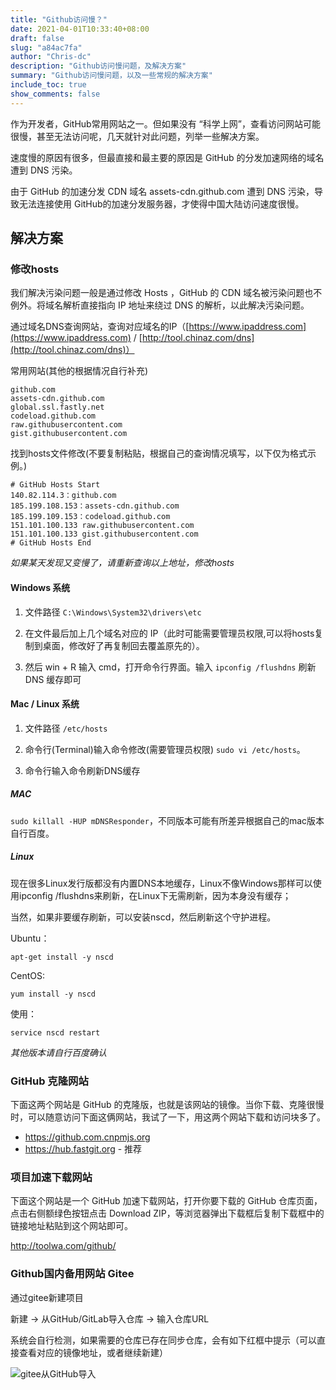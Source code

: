 ```yaml
---
title: "Github访问慢？"
date: 2021-04-01T10:33:40+08:00
draft: false
slug: "a84ac7fa"
author: "Chris-dc"
description: "Github访问慢问题，及解决方案"
summary: "Github访问慢问题，以及一些常规的解决方案"
include_toc: true
show_comments: false
---
```




作为开发者，GitHub常用网站之一。但如果没有 “科学上网”，查看访问网站可能很慢，甚至无法访问呢，几天就针对此问题，列举一些解决方案。



速度慢的原因有很多，但最直接和最主要的原因是 GitHub 的分发加速网络的域名遭到 DNS 污染。

由于 GitHub 的加速分发 CDN 域名 assets-cdn.github.com 遭到 DNS 污染，导致无法连接使用 GitHub的加速分发服务器，才使得中国大陆访问速度很慢。



## 解决方案

### 修改hosts

我们解决污染问题一般是通过修改 Hosts ，GitHub 的 CDN 域名被污染问题也不例外。将域名解析直接指向 IP 地址来绕过 DNS 的解析，以此解决污染问题。



通过域名DNS查询网站，查询对应域名的IP（[https://www.ipaddress.com](https://www.ipaddress.com) / [http://tool.chinaz.com/dns](http://tool.chinaz.com/dns)）

常用网站(其他的根据情况自行补充)

```
github.com
assets-cdn.github.com
global.ssl.fastly.net
codeload.github.com
raw.githubusercontent.com
gist.githubusercontent.com
```

找到hosts文件修改(不要复制粘贴，根据自己的查询情况填写，以下仅为格式示例。)

```
# GitHub Hosts Start
140.82.114.3：github.com
185.199.108.153：assets-cdn.github.com
185.199.109.153：codeload.github.com
151.101.100.133 raw.githubusercontent.com
151.101.100.133 gist.githubusercontent.com
# GitHub Hosts End
```

*如果某天发现又变慢了，请重新查询以上地址，修改hosts*

#### Windows 系统

1. 文件路径 `C:\Windows\System32\drivers\etc`

2. 在文件最后加上几个域名对应的 IP（此时可能需要管理员权限,可以将hosts复制到桌面，修改好了再复制回去覆盖原先的）。

3. 然后 win + R 输入 cmd，打开命令行界面。输入 `ipconfig /flushdns` 刷新 DNS 缓存即可

#### Mac / Linux 系统

1. 文件路径 `/etc/hosts`

2. 命令行(Terminal)输入命令修改(需要管理员权限) `sudo vi /etc/hosts`。
3. 命令行输入命令刷新DNS缓存

##### MAC

`sudo killall -HUP mDNSResponder`，不同版本可能有所差异根据自己的mac版本自行百度。

##### Linux

现在很多Linux发行版都没有内置DNS本地缓存，Linux不像Windows那样可以使用ipconfig /flushdns来刷新，在Linux下无需刷新，因为本身没有缓存；

当然，如果非要缓存刷新，可以安装nscd，然后刷新这个守护进程。

Ubuntu：

`apt-get install -y nscd`

CentOS:

`yum install -y nscd`

使用：

`service nscd restart`

*其他版本请自行百度确认*



### GitHub 克隆网站

下面这两个网站是 GitHub 的克隆版，也就是该网站的镜像。当你下载、克隆很慢时，可以随意访问下面这俩网站，我试了一下，用这两个网站下载和访问块多了。

- https://github.com.cnpmjs.org
- https://hub.fastgit.org - 推荐



### 项目加速下载网站

下面这个网站是一个 GitHub 加速下载网站，打开你要下载的 GitHub 仓库页面，点击右侧额绿色按钮点击 Download ZIP，等浏览器弹出下载框后复制下载框中的链接地址粘贴到这个网站即可。

http://toolwa.com/github/



### Github国内备用网站 Gitee

通过gitee新建项目

新建 -> 从GitHub/GitLab导入仓库 -> 输入仓库URL

系统会自行检测，如果需要的仓库已存在同步仓库，会有如下红框中提示（可以直接查看对应的镜像地址，或者继续新建）



![gitee从GitHub导入](./images/image-20210401110143771.png)